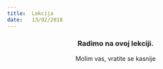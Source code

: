 ```yaml
---
title:  Lekcija
date:   13/02/2018
---
```


### <center>Radimo na ovoj lekciji.</center>
<center>Molim vas, vratite se kasnije</center>